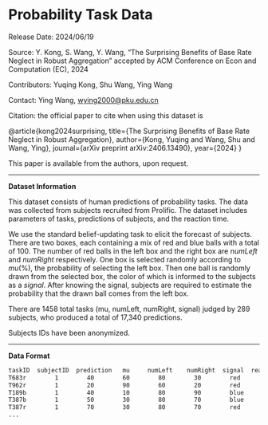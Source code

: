 # Probability Task Data

Release Date: 2024/06/19

Source: Y. Kong, S. Wang, Y. Wang, “The Surprising Benefits of Base Rate Neglect in Robust Aggregation” accepted by ACM Conference on Econ and Computation (EC), 2024

Contributors: Yuqing Kong, Shu Wang, Ying Wang

Contact: Ying Wang, wying2000@pku.edu.cn

Citation: the official paper to cite when using this dataset is 

@article{kong2024surprising,
  title={The Surprising Benefits of Base Rate Neglect in Robust Aggregation},
  author={Kong, Yuqing and Wang, Shu and Wang, Ying},
  journal={arXiv preprint arXiv:2406.13490},
  year={2024}
}

This paper is available from the authors, upon request.

----------

**Dataset Information** 

This dataset consists of human predictions of probability tasks. The data  was collected from subjects recruited from Prolific. The dataset includes parameters of tasks, predictions of subjects, and the reaction time.

We use the standard belief-updating task to elicit the forecast of subjects. There are two boxes, each containing a mix of red and blue balls with a total of 100. The number of red balls in the left box and the right box are *numLeft* and *numRight* respectively. One box is selected randomly according to *mu*(%), the probability of selecting the left box. Then one ball is randomly drawn from the selected box, the color of which is informed to the subjects as a *signal*. After knowing the signal, subjects are required to estimate the probability that the drawn ball comes from the left box.

There are 1458 total tasks (mu, numLeft, numRight, signal) judged by 289 subjects, who produced a total of 17,340 predictions.

Subjects IDs have been anonymized.  

-----------

**Data Format**

```txt
taskID  subjectID  prediction   mu     numLeft    numRight  signal  reactionTime
T683r        1        40        60        80        30        red        86
T962r        1        20        90        60        20        red        65
T189b        1        40        10        80        90        blue      47
T387b        1        50        30        80        70        blue      31
T387r        1        70        30        80        70        red        18
...
```
